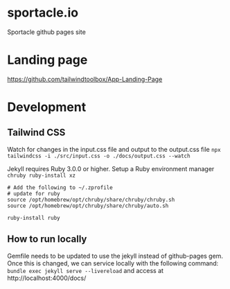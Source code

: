 # sportacle.io
Sportacle github pages site

# Landing page
https://github.com/tailwindtoolbox/App-Landing-Page

# Development
## Tailwind CSS
Watch for changes in the input.css file and output to the output.css file
`npx tailwindcss -i ./src/input.css -o ./docs/output.css --watch`

Jekyll requires Ruby 3.0.0 or higher.  Setup a Ruby environment manager
`chruby ruby-install xz`
```
# Add the following to ~/.zprofile
# update for ruby
source /opt/homebrew/opt/chruby/share/chruby/chruby.sh
source /opt/homebrew/opt/chruby/share/chruby/auto.sh

ruby-install ruby
```

## How to run locally
Gemfile needs to be updated to use the jekyll instead of github-pages gem.  Once this is changed, we can service locally with the following command:
`bundle exec jekyll serve --livereload` and access at http://localhost:4000/docs/

